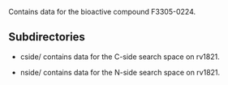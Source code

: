 Contains data for the bioactive compound F3305-0224.

## Subdirectories

- cside/ contains data for the C-side search space on rv1821.

- nside/ contains data for the N-side search space on rv1821.

